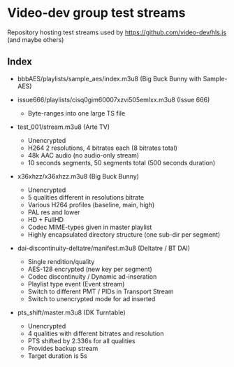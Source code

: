 # Video-dev group test streams

Repository hosting test streams used by https://github.com/video-dev/hls.js (and maybe others)

## 
 
## Index

- bbbAES/playlists/sample_aes/index.m3u8 (Big Buck Bunny with Sample-AES)

- issue666/playlists/cisq0gim60007xzvi505emlxx.m3u8 (Issue 666)

	- Byte-ranges into one large TS file

- test_001/stream.m3u8 (Arte TV)

	- Unencrypted
	- H264 2 resolutions, 4 bitrates each (8 bitrates total)
	- 48k AAC audio (no audio-only stream)
	- 10 seconds segments, 50 segments total (500 seconds duration)

- x36xhzz/x36xhzz.m3u8 (Big Buck Bunny)

	- Unencrypted
	- 5 qualities different in resolutions bitrate
	- Various H264 profiles (baseline, main, high)
	- PAL res and lower
	- HD + FullHD
	- Codec MIME-types given in master playlist
	- Highly encapsulated directory structure (one sub-dir per segment)

- dai-discontinuity-deltatre/manifest.m3u8 (Deltatre / BT DAI)

	- Single rendition/quality
	- AES-128 encrypted (new key per segment)
	- Codec discontinuity / Dynamic ad-inseration
	- Playlist type event (Event stream)
	- Switch to different PMT / PIDs in Transport Stream
	- Switch to unencrypted mode for ad inserted

- pts_shift/master.m3u8 (DK Turntable)

	- Unencrypted
	- 4 qualities with different bitrates and resolution
	- PTS shifted by 2.336s for all qualities
	- Provides backup stream
	- Target duration is 5s

